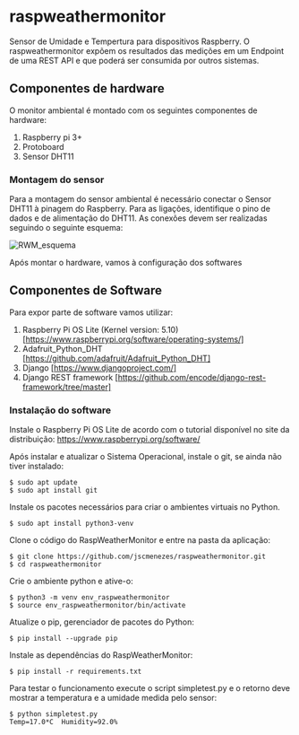 # raspweathermonitor

Sensor de Umidade e Tempertura para dispositivos Raspberry. O raspweathermonitor expõem os resultados das medições em um Endpoint de uma REST API e que poderá ser consumida por outros sistemas.


## Componentes de hardware

O monitor ambiental é montado com os seguintes componentes de hardware:

1. Raspberry pi 3+
2. Protoboard
3. Sensor DHT11

### Montagem do sensor

Para a montagem do sensor ambiental é necessário conectar o Sensor DHT11 à pinagem do Raspberry. Para as ligações, identifique o pino de dados e de alimentação do DHT11. As conexões devem ser realizadas seguindo o seguinte esquema:

![RWM_esquema](https://user-images.githubusercontent.com/12073302/125294281-840bcf80-e2fa-11eb-8733-5ac51fb7290a.png)

Após montar o hardware, vamos à configuração dos softwares


## Componentes de Software

Para expor  parte de software vamos utilizar:

1. Raspberry Pi OS Lite (Kernel version: 5.10) [https://www.raspberrypi.org/software/operating-systems/]
2. Adafruit_Python_DHT [https://github.com/adafruit/Adafruit_Python_DHT]
3. Django [https://www.djangoproject.com/]
4. Django REST framework [https://github.com/encode/django-rest-framework/tree/master]

### Instalação do software

Instale o Raspberry Pi OS Lite de acordo com o tutorial disponível no site da distribuição:
https://www.raspberrypi.org/software/

Após instalar e atualizar o Sistema Operacional, instale o git, se ainda não tiver instalado:

```
$ sudo apt update
$ sudo apt install git
```

Instale os pacotes necessários para criar o ambientes virtuais no Python.

```
$ sudo apt install python3-venv
```

Clone o código do RaspWeatherMonitor e entre na pasta da aplicação:

```
$ git clone https://github.com/jscmenezes/raspweathermonitor.git
$ cd raspweathermonitor
```

Crie o ambiente python e ative-o:

```
$ python3 -m venv env_raspweathermonitor
$ source env_raspweathermonitor/bin/activate
```

Atualize o pip, gerenciador de pacotes do Python:

```
$ pip install --upgrade pip
```

Instale as dependências do RaspWeatherMonitor:

```
$ pip install -r requirements.txt
```

Para testar o funcionamento execute o script simpletest.py e o retorno deve mostrar a temperatura e a umidade medida pelo sensor:

```
$ python simpletest.py 
Temp=17.0*C  Humidity=92.0%
```


